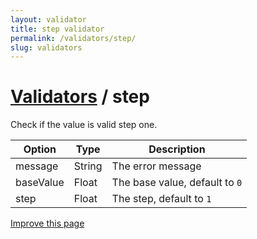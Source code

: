 ```yaml
---
layout: validator
title: step validator
permalink: /validators/step/
slug: validators
---
```


# <a href="/validators/">Validators</a> / step

Check if the value is valid step one.

Option    | Type   | Description
----------|--------|------------
message   | String | The error message
baseValue | Float  | The base value, default to ```0```
step      | Float  | The step, default to ```1```

<a href="https://github.com/nghuuphuoc/bootstrapvalidator/edit/gh-pages/validators/step.md" class="btn btn-info">Improve this page</a>